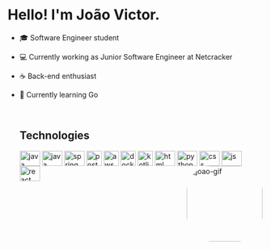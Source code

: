 # Hello! I'm João Victor.

- 🎓 Software Engineer student
- 💻 Currently working as Junior Software Engineer at Netcracker
- ☕ Back-end enthusiast
- 🌱 Currently learning Go
  <div style="display: inline-block;"><br>
    <h2>Technologies</h2>
  <img align="center" alt="java" height="30" width="40" src="https://cdn.jsdelivr.net/gh/devicons/devicon/icons/java/java-original.svg">
    <img align="center" alt="java" height="30" width="40" src="https://cdn.jsdelivr.net/gh/devicons/devicon/icons/go/go-original.svg">
  <img align="center" alt="spring" height="30" width="40" src="https://cdn.jsdelivr.net/gh/devicons/devicon@latest/icons/spring/spring-original.svg" />
  <img align="center" alt="postgresql" height="30" widht="40" src="https://cdn.jsdelivr.net/gh/devicons/devicon@latest/icons/postgresql/postgresql-original.svg" />
  <img align="center" alt="aws" height="30" widht="40" src="https://cdn.jsdelivr.net/gh/devicons/devicon@latest/icons/amazonwebservices/amazonwebservices-original-wordmark.svg" />
  <img align="center" alt="docker" height="30" widht="40" src="https://cdn.jsdelivr.net/gh/devicons/devicon@latest/icons/docker/docker-original.svg" />
  <img align="center" alt="kotlin" height="30" widht="40" src="https://cdn.jsdelivr.net/gh/devicons/devicon@latest/icons/kotlin/kotlin-original.svg" />
  <img align="center" alt="html" height="30" width="40" src="https://cdn.jsdelivr.net/gh/devicons/devicon/icons/html5/html5-original-wordmark.svg">
  <img align="center" alt="python" height="30" width="40" src="https://cdn.jsdelivr.net/gh/devicons/devicon@latest/icons/python/python-original.svg" />
  <img align="center" alt="css" height="30" width="40" src="https://cdn.jsdelivr.net/gh/devicons/devicon/icons/css3/css3-original-wordmark.svg">
  <img align="center" alt="js" height="30" width="40" src="https://cdn.jsdelivr.net/gh/devicons/devicon/icons/javascript/javascript-original.svg">
  <img align="center" alt="react" height="30" width="40" src="https://cdn.jsdelivr.net/gh/devicons/devicon/icons/react/react-original.svg">
  
    
  
  <img align="right" alt="joao-gif" height="150" style="border-radius:50px;" src="https://media.tenor.com/zWBiBQrrYsQAAAAj/cat-manhwa.gif">
</div>
  
  ##
  
